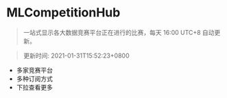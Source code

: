 # MLCompetitionHub

> 一站式显示各大数据竞赛平台正在进行的比赛，每天 16:00 UTC+8 自动更新。
  
> 更新时间: 2021-01-31T15:52:23+0800 

* 多家竞赛平台
* 多种订阅方式
* 下拉查看更多